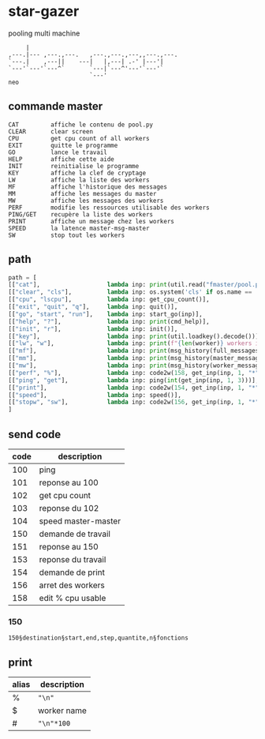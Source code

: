# star-gazer
pooling multi machine

```
     |
,---.|--- ,---.,---.   ,---.,---.,---,,---.,---.
`---.|    ,---||    ---|   |,---| .-' |---'|
`---'`---'`---^`       `---|`---^'---'`---'`
                       `---'
neo
```

## commande master

```
CAT         affiche le contenu de pool.py
CLEAR       clear screen
CPU         get cpu count of all workers
EXIT        quitte le programme
GO          lance le travail
HELP        affiche cette aide
INIT        reinitialise le programme
KEY         affiche la clef de cryptage
LW          affiche la liste des workers
MF          affiche l'historique des messages
MM          affiche les messages du master
MW          affiche les messages des workers
PERF        modifie les ressources utilisable des workers
PING/GET    recupère la liste des workers
PRINT       affiche un message chez les workers
SPEED       la latence master-msg-master
SW          stop tout les workers
```

## path

```py
path = [
[["cat"],                   lambda inp: print(util.read("fmaster/pool.py"))],
[["clear", "cls"],          lambda inp: os.system('cls' if os.name == 'nt' else 'clear')],
[["cpu", "lscpu"],          lambda inp: get_cpu_count()],
[["exit", "quit", "q"],     lambda inp: quit()],
[["go", "start", "run"],    lambda inp: start_go(inp)],
[["help", "?"],             lambda inp: print(cmd_help)],
[["init", "r"],             lambda inp: init()],
[["key"],                   lambda inp: print(util.loadkey().decode())],
[["lw", "w"],               lambda inp: print(f"{len(worker)} workers in list\n", "\n ".join([f"{worker.index(w)}. {w}" for w in worker]))],
[["mf"],                    lambda inp: print(msg_history(full_messages))],
[["mm"],                    lambda inp: print(msg_history(master_messages))],
[["mw"],                    lambda inp: print(msg_history(worker_messages))],
[["perf", "%"],             lambda inp: code2w(158, get_inp(inp, 1, "*"), get_inp(inp, 2, 100))],
[["ping", "get"],           lambda inp: ping(int(get_inp(inp, 1, 3)))],
[["print"],                 lambda inp: code2w(154, get_inp(inp, 1, "*"), get_inp(inp, 2, "%master print"))],
[["speed"],                 lambda inp: speed()],
[["stopw", "sw"],           lambda inp: code2w(156, get_inp(inp, 1, "*"), "stop")],
]
```

## send code

| code | description               |
| ---- | ------------------------- |
| 100  | ping                      |
| 101  | reponse au 100            |
| 102  | get cpu count             |
| 103  | reponse du 102            |
| 104  | speed master-master       |
| 150  | demande de travail        |
| 151  | reponse au 150            |
| 153  | reponse du travail        |
| 154  | demande de print          |
| 156  | arret des workers         |
| 158  | edit % cpu usable         |


### 150

```
150§destination§start,end,step,quantite,n§fonctions
```

## print

| alias | description |
| ----- | ----------- |
| %     | `"\n"`      |
| $     | worker name |
| #     | `"\n"*100`  |